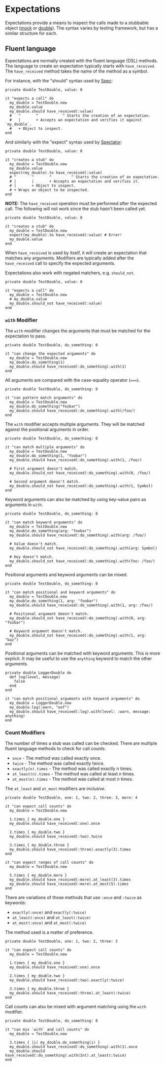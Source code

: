 # Expectations

Expectations provide a means to inspect the calls made to a stubbable object ([mock](mocks.md) or [double](double.md)).
The syntax varies by testing framework, but has a similar structure for each.

## Fluent language

Expectations are normally created with the fluent language (DSL) methods.
The language to create an expectation typically starts with `have_received`.
The `have_received` method takes the name of the method as a symbol.

For instance, with the "should" syntax used by [Spec](spec.md):

```crystal
private double TestDouble, value: 0

it "expects a call" do
  my_double = TestDouble.new
  my_double.value
  my_double.should have_received(:value)
  #   ^       ^           ^ Starts the creation of an expectation.
  #   |       + Accepts an expectation and verifies it against `my_double`.
  #   + Object to inspect.
end
```

And similarly with the "expect" syntax used by [Spectator](spectator.md):

<!-- framework:spectator -->
```crystal
private double TestDouble, value: 0

it "creates a stub" do
  my_double = TestDouble.new
  my_double.value
  expect(my_double).to have_received(:value)
  # ^       ^       ^         ^ Starts the creation of an expectation.
  # |       |       + Accepts an expectation and verifies it.
  # |       + Object to inspect.
  # + Wraps an object to be inspected.
end
```

**NOTE:** The `have_received` operation must be performed after the expected call.
The following will not work since the stub hasn't been called yet.

<!-- no-spec -->
```crystal
private double TestDouble, value: 0

it "creates a stub" do
  my_double = TestDouble.new
  expect(my_double).to have_received(:value) # Error!
  my_double.value
end
```

When `have_received` is used by itself, it will create an expectation that matches any arguments.
Modifiers are typically added after the `have_received` call to specify the expected arguments.

Expectations also work with negated matchers, e.g. `should_not`.

```crystal
private double TestDouble, value: 0

it "expects a call" do
  my_double = TestDouble.new
  # my_double.value
  my_double.should_not have_received(:value)
end
```

### `with` Modifier

The `with` modifier changes the arguments that must be matched for the expectation to pass.

```crystal
private double TestDouble, do_something: 0

it "can change the expected arguments" do
  my_double = TestDouble.new
  my_double.do_something(1)
  my_double.should have_received(:do_something).with(1)
end
```

All arguments are compared with the case-equality operator (`===`).

```crystal
private double TestDouble, do_something: 0

it "can pattern match arguments" do
  my_double = TestDouble.new
  my_double.do_something("foobar")
  my_double.should have_received(:do_something).with(/foo/)
end
```

The `with` modifier accepts multiple arguments.
They will be matched against the positional arguments in order.

```crystal
private double TestDouble, do_something: 0

it "can match multiple arguments" do
  my_double = TestDouble.new
  my_double.do_something(1, "foobar")
  my_double.should have_received(:do_something).with(1, /foo/)

  # First argument doesn't match.
  my_double.should_not have_received(:do_something).with(0, /foo/)

  # Second argument doesn't match.
  my_double.should_not have_received(:do_something).with(1, Symbol)
end
```

Keyword arguments can also be matched by using key-value pairs as arguments in `with`.

```crystal
private double TestDouble, do_something: 0

it "can match keyword arguments" do
  my_double = TestDouble.new
  my_double.do_something(arg: "foobar")
  my_double.should have_received(:do_something).with(arg: /foo/)

  # Value doesn't match.
  my_double.should_not have_received(:do_something).with(arg: Symbol)

  # Key doesn't match.
  my_double.should_not have_received(:do_something).with(foo: /foo/)
end
```

Positional arguments and keyword arguments can be mixed.

```crystal
private double TestDouble, do_something: 0

it "can match positional and keyword arguments" do
  my_double = TestDouble.new
  my_double.do_something(1, arg: "foobar")
  my_double.should have_received(:do_something).with(1, arg: /foo/)

  # Positional argument doesn't match.
  my_double.should_not have_received(:do_something).with(0, arg: "foobar")

  # Keyword argument doesn't match.
  my_double.should_not have_received(:do_something).with(1, arg: "baz")
end
```

Positional arguments can be matched with keyword arguments.
This is more explicit.
It may be useful to use the `anything` keyword to match the other arguments.

```crystal
private double LoggerDouble do
  def log(level, message)
    false
  end
end

it "can match positional arguments with keyword arguments" do
  my_double = LoggerDouble.new
  my_double.log(:warn, "oof")
  my_double.should have_received(:log).with(level: :warn, message: anything)
end
```

### Count Modifiers

The number of times a stub was called can be checked.
There are multiple fluent language methods to check for call counts.

- `once` - The method was called exactly once.
- `twice` - The method was called exactly twice.
- `exactly(n).times` - The method was called exactly *n* times.
- `at_least(n).times` - The method was called at least *n* times.
- `at_most(n).times` - The method was called at most *n* times.

The `at_least` and `at_most` modifiers are *inclusive*.

```crystal
private double TestDouble, one: 1, two: 2, three: 3, more: 4

it "can expect call counts" do
  my_double = TestDouble.new

  1.times { my_double.one }
  my_double.should have_received(:one).once

  2.times { my_double.two }
  my_double.should have_received(:two).twice

  3.times { my_double.three }
  my_double.should have_received(:three).exactly(3).times
end

it "can expect ranges of call counts" do
  my_double = TestDouble.new

  5.times { my_double.more }
  my_double.should have_received(:more).at_least(3).times
  my_double.should have_received(:more).at_most(5).times
end
```

There are variations of those methods that use `:once` and `:twice` as keywords:

- `exactly(:once)` and `exactly(:twice)`
- `at_least(:once)` and `at_least(:twice)`
- `at_most(:once)` and `at_most(:twice)`

The method used is a matter of preference.

```crystal
private double TestDouble, one: 1, two: 2, three: 3

it "can expect call counts" do
  my_double = TestDouble.new

  1.times { my_double.one }
  my_double.should have_received(:one).once

  2.times { my_double.two }
  my_double.should have_received(:two).exactly(:twice)

  3.times { my_double.three }
  my_double.should have_received(:three).at_least(:twice)
end
```

Call counts can also be mixed with argument matching using the `with` modifier.

```crystal
private double TestDouble, do_something: 0

it "can mix `with` and call counts" do
  my_double = TestDouble.new

  3.times { |i| my_double.do_something(i) }
  my_double.should have_received(:do_something).with(1).once
  my_double.should have_received(:do_something).with(Int).at_least(:twice)
end
```